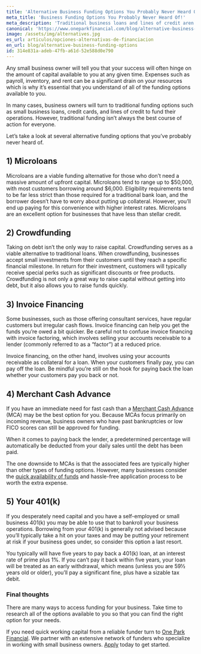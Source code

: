 ```yaml
---
title: 'Alternative Business Funding Options You Probably Never Heard Of'
meta_title: 'Business Funding Options You Probably Never Heard Of!'
meta_description: 'Traditional business loans and lines of credit aren''t the only methods to raise funds for your business. Here are other funding options that you can turn to raise the cash you need for your business.'
canonical: 'https://www.oneparkfinancial.com/blog/alternative-business-funding-options'
image: /assets/img/alternatives.jpg
es_url: articulos/opciones-alternativas-de-financiacion
en_url: blog/alternative-business-funding-options
id: 314e831a-adeb-47fb-a61d-52e588d0e790
---
```

Any small business owner will tell you that your success will often hinge on the amount of capital available to you at any given time. Expenses such as payroll, inventory, and rent can be a significant drain on your resources which is why it’s essential that you understand of all of the funding options available to you. 

In many cases, business owners will turn to traditional funding options such as small business loans, credit cards, and lines of credit to fund their operations. However, traditional funding isn’t always the best course of action for everyone. 

Let’s take a look at several alternative funding options that you’ve probably never heard of. 

## 1)	Microloans 

Microloans are a viable funding alternative for those who don’t need a massive amount of upfront capital. Microloans tend to range up to $50,000, with most customers borrowing around $6,000. Eligibility requirements tend to be far less strict than those required for a traditional bank loan, and the borrower doesn’t have to worry about putting up collateral. However, you’ll end up paying for this convenience with higher interest rates. Microloans are an excellent option for businesses that have less than stellar credit. 

## 2)	Crowdfunding 

Taking on debt isn’t the only way to raise capital. Crowdfunding serves as a viable alternative to traditional loans. When crowdfunding, businesses accept small investments from their customers until they reach a specific financial milestone. In return for their investment, customers will typically receive special perks such as significant discounts or free products. Crowdfunding is not only a great way to raise capital without getting into debt, but it also allows you to raise funds quickly. 

## 3)	Invoice Financing  

Some businesses, such as those offering consultant services, have regular customers but irregular cash flows. Invoice financing can help you get the funds you’re owed a bit quicker. Be careful not to confuse invoice financing with invoice factoring, which involves selling your accounts receivable to a lender (commonly referred to as a “factor”) at a reduced price.
 
Invoice financing, on the other hand, involves using your accounts receivable as collateral for a loan. When your customers finally pay, you can pay off the loan. Be mindful you’re still on the hook for paying back the loan whether your customers pay you back or not. 

## 4)	Merchant Cash Advance 

If you have an immediate need for fast cash than a [Merchant Cash Advance](https://www.oneparkfinancial.com/about-us) (MCA) may be the best option for you. Because MCAs focus primarily on incoming revenue, business owners who have past bankruptcies or low FICO scores can still be approved for funding.
 
When it comes to paying back the lender, a predetermined percentage will automatically be deducted from your daily sales until the debt has been paid. 

The one downside to MCAs is that the associated fees are typically higher than other types of funding options. However, many businesses consider the [quick availability of funds](https://www.oneparkfinancial.com/blog/mca-alternative-to-business-loan) and hassle-free application process to be worth the extra expense. 

## 5)	Your 401(k) 


If you desperately need capital and you have a self-employed or small business 401(k) you may be able to use that to bankroll your business operations. Borrowing from your 401(k) is generally not advised because you’ll typically take a hit on your taxes and may be putting your retirement at risk if your business goes under, so consider this option a last resort.

You typically will have five years to pay back a 401(k) loan, at an interest rate of prime plus 1%. If you can’t pay it back within five years, your loan will be treated as an early withdrawal, which means (unless you are 59½ years old or older), you’ll pay a significant fine, plus have a sizable tax debit.  

### Final thoughts 
 
There are many ways to access funding for your business. Take time to research all of the options available to you so that you can find the right option for your needs. 

If you need quick working capital from a reliable funder turn to [One Park Financial]( https://www.oneparkfinancial.com/). We partner with an extensive network of funders who specialize in working with small business owners. [Apply]( https://www.oneparkfinancial.com/pre-qualification) today to get started.